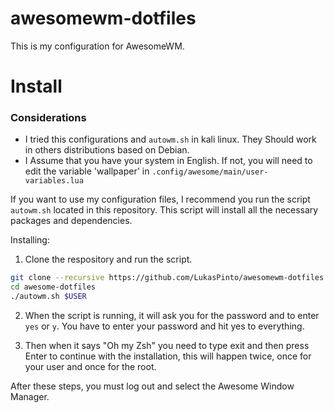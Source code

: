 # awesomewm-dotfiles

This is my configuration for AwesomeWM.

# Install

### Considerations

- I tried this configurations and `autowm.sh` in kali linux. They Should work in others distributions based on Debian.
- I Assume that you have your system in English. If not, you will need to edit the variable 'wallpaper' in `.config/awesome/main/user-variables.lua`  


If you want to use my configuration files, I recommend you run the script `autowm.sh` located in this repository. This script will install all
the necessary packages and dependencies.

Installing:

1. Clone the respository and run the script.
  ```bash
  git clone --recursive https://github.com/LukasPinto/awesomewm-dotfiles.git
  cd awesome-dotfiles
  ./autowm.sh $USER
   ```
2. When the script is running, it will ask you for the password and to enter `yes` or `y`. You have to enter your password and hit yes to everything.

3. Then when it says "Oh my Zsh" you need to type exit and then press Enter to continue with the installation, this will happen twice, once for your user and once for the root.


After these steps, you must log out and select the Awesome Window Manager.
